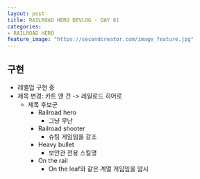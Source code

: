 ```yaml
---
layout: post
title: RAILROAD HERO DEVLOG - DAY 81
categories:
- RAILROAD HERO
feature_image: "https://secondcreator.com/image_feature.jpg"
---
```


## 구현
- 레벨업 구현 중
- 제목 변경: 카트 앤 건 -> 레일로드 히어로
  - 제목 후보군
    - Railroad hero
      - 그냥 무난
    - Railroad shooter
      - 슈팅 게임임을 강조
    - Heavy bullet
      - 보안관 전용 스킬명
    - On the rail
      - On the leaf와 같은 계열 게임임을 암시
